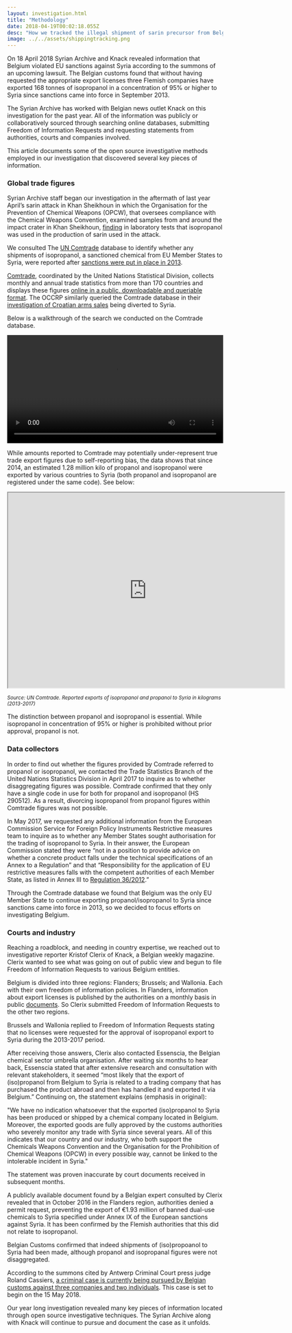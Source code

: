 ```yaml
---
layout: investigation.html
title: "Methodology"
date: 2018-04-19T00:02:18.055Z
desc: "How we tracked the illegal shipment of sarin precursor from Belgium to Syria"
image: ../../assets/shippingtracking.png
---
```


On 18 April 2018 Syrian Archive and Knack revealed information that Belgium violated EU sanctions against Syria according to the summons of an upcoming lawsuit. The Belgian customs found that without having requested the appropriate export licenses three Flemish companies  have exported 168 tonnes of isopropanol in a concentration of 95% or higher to Syria since sanctions came into force in September 2013.

The Syrian Archive has worked with Belgian news outlet Knack on this investigation for the past year. All of the information was publicly or collaboratively sourced through searching online databases, submitting Freedom of Information Requests and requesting statements from authorities, courts and companies involved.

This article documents some of the open source investigative methods employed in our investigation that discovered several key pieces of information.

### Global trade figures

Syrian Archive staff began our investigation in the aftermath of last year April’s sarin attack in Khan Sheikhoun in which the Organisation for the Prevention of Chemical Weapons (OPCW), that oversees compliance with the Chemical Weapons Convention, examined samples from and around the impact crater in Khan Sheikhoun, [finding](http://www.securitycouncilreport.org/atf/cf/%7B65BFCF9B-6D27-4E9C-8CD3-CF6E4FF168FF9%7D/s_2017_904.pdf) in laboratory tests that isopropanol was used in the production of sarin used in the attack.

We consulted The [UN Comtrade](https://comtrade.un.org/) database to identify whether any shipments of isopropanol, a sanctioned chemical from EU Member States to Syria, were reported after [sanctions were put in place in 2013](http://eur-lex.europa.eu/legal-content/EN/TXT/?qid=1493825060366&uri=CELEX:02012R0036-20170321).

[Comtrade](https://comtrade.un.org/), coordinated by the United Nations Statistical Division, collects monthly and annual trade statistics from more than 170 countries and displays these figures [online in a public, downloadable and queriable format](https://comtrade.un.org/data/dev/portal). The OCCRP similarly queried the Comtrade database in their [investigation of Croatian arms sales](https://www.occrp.org/en/makingakilling/croatia-sells-record-number-of-arms-to-saudi-arabia-in-2016/) being diverted to Syria.

Below is a walkthrough of the search we conducted on the Comtrade database.

<video controls autoplay width="100%">
  <source src="https://cube.syrianarchive.org/isopropanoluncomptrade.mp4" type="video/mp4">
Your browser does not support the video tag.
</video>


While amounts reported to Comtrade may potentially under-represent true trade export figures due to self-reporting bias, the data shows that since 2014, an estimated 1.28 million kilo of propanol and isopropanol were exported by various countries to Syria (both propanol and isopropanol are registered under the same code). See below:

<iframe src="https://public.tableau.com/views/ExportsofisopropanolandpropanoltoSyriainkilograms2013-2017/Sheet1?:showVizHome=no&:embed=true" width="645" height="455"></iframe>


<small>*Source: UN Comtrade. Reported exports of isopropanol and propanol to Syria in kilograms (2013-2017)*</small>

The distinction between propanol and isopropanol is essential. While isopropanol in concentration of 95% or higher is prohibited without prior approval, propanol is not.

### Data collectors

In order to find out whether the figures provided by Comtrade referred to propanol or isopropanol, we contacted the Trade Statistics Branch of the United Nations Statistics Division in April 2017 to inquire as to whether disaggregating figures was possible. Comtrade confirmed that they only have a single code in use for both for propanol and isopropanol (HS 290512). As a result, divorcing isopropanol from propanol figures within Comtrade figures was not possible.

In May 2017, we requested any additional information from the European Commission Service for Foreign Policy Instruments Restrictive measures team to inquire as to whether any Member States sought authorisation for the trading of isopropanol to Syria. In their answer, the European Commission stated they were “not in a position to provide advice on whether a concrete product falls under the technical specifications of an Annex to a Regulation” and that “Responsibility for the application of EU restrictive measures falls with the competent authorities of each Member State, as listed in Annex III to [Regulation 36/2012](http://eur-lex.europa.eu/legal-content/EN/TXT/?qid=1493825060366&uri=CELEX:02012R0036-20170321).”

Through the Comtrade database we found that Belgium was the only EU Member State to continue exporting propanol/isopropanol to Syria since sanctions came into force in 2013, so we decided to focus efforts on investigating Belgium.

### Courts and industry

Reaching a roadblock, and needing in country expertise, we reached out to investigative reporter Kristof Clerix of Knack, a Belgian weekly magazine. Clerix wanted to see what was going on out of public view and begun to file Freedom of Information Requests to various Belgium entities.

Belgium is divided into three regions: Flanders; Brussels; and Wallonia. Each with their own freedom of information policies. In Flanders, information about export licenses is published by the authorities on a monthly basis in public [documents](http://www.fdfa.be/nl/maand-en-jaarverslagen). So Clerix submitted Freedom of Information Requests to the other two regions.

Brussels and Wallonia replied to Freedom of Information Requests stating that no licenses were requested for the approval of isopropanol export to Syria during the 2013-2017 period.

After receiving those answers, Clerix also contacted Essenscia, the Belgian chemical sector umbrella organisation. After waiting six months to hear back, Essenscia stated that after extensive research and consultation with relevant stakeholders, it seemed “most likely that  the export of (iso)propanol from Belgium to Syria is related to a trading company that has purchased the product abroad and then has handled it and exported it via Belgium.” Continuing on, the statement explains (emphasis in original):

"We have no indication whatsoever that the exported (iso)propanol to Syria has been produced or shipped by a chemical company located in Belgium. Moreover, the exported goods are fully approved by the customs authorities who severely monitor any trade with Syria since several years. All of this indicates that our country and our industry, who both support the Chemicals Weapons Convention and the Organisation for the Prohibition of Chemical Weapons (OPCW) in every possible way, cannot be linked to the intolerable incident in Syria."

The statement was proven inaccurate by court documents received in subsequent months.

A publicly available document found by a Belgian expert consulted by Clerix revealed that in October 2016 in the Flanders region, authorities denied a permit request, preventing the export of €1.93 million of banned dual-use chemicals to Syria specified under Annex IX of the European sanctions against Syria. It has been confirmed by the Flemish authorities that this did not relate to isopropanol.

Belgian Customs confirmed that indeed shipments of (iso)propoanol to Syria had been made, although propanol and isopropanal figures were not disaggregated.

According to the summons cited by Antwerp Criminal Court press judge Roland Cassiers, [a criminal case is currently being pursued by Belgian customs against three companies and two individuals](https://syrianarchive.org/en/investigations/belgium-isopropanol/). This case is set to begin on the 15 May 2018.

Our year long investigation revealed many key pieces of information located through open source investigative techniques. The Syrian Archive along with Knack will continue to pursue and document the case as it unfolds.
